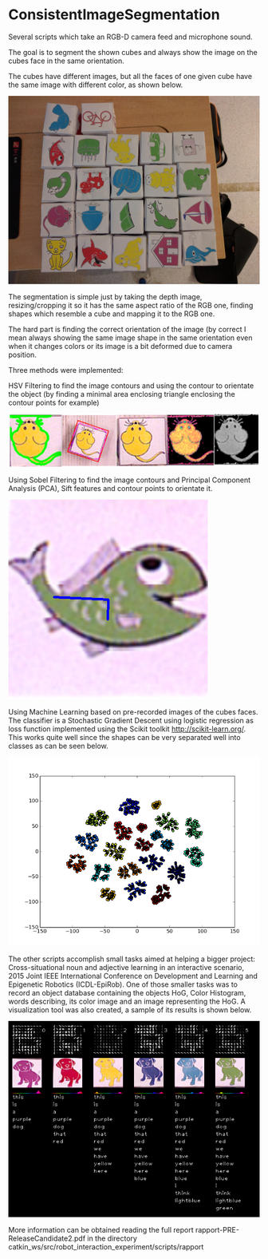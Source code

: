 # ConsistentImageSegmentation

Several scripts which take an RGB-D camera feed and microphone sound. 

The goal is to segment the shown cubes and always show the image on the cubes face in the same orientation.

The cubes have different images, but all the faces of one given cube have the same image with different color, as shown below.

![alt tag](https://github.com/tiberiusferreira/ConsistentImageSegmentation/blob/master/catkin_ws/src/robot_interaction_experiment/scripts/rapport/cubes_photo.jpeg?raw=true)

The segmentation is simple just by taking the depth image, resizing/cropping it so it has the same aspect ratio of the RGB one, finding shapes which resemble a cube and mapping it to the RGB one. 

The hard part is finding the correct orientation of the image (by correct I mean always showing the same image shape in the same orientation even when it changes colors or its image is a bit deformed due to camera position. 

Three methods were implemented:

HSV Filtering to find the image contours and using the contour to orientate the object (by finding a minimal area enclosing triangle enclosing the contour points for example)

![alt tag](https://github.com/tiberiusferreira/ConsistentImageSegmentation/blob/master/catkin_ws/src/robot_interaction_experiment/scripts/rapport/DiffTreatments.png?raw=true)

Using Sobel Filtering to find the image contours and Principal Component Analysis (PCA), Sift features and contour points to orientate it.

![alt tag](https://github.com/tiberiusferreira/ConsistentImageSegmentation/blob/master/catkin_ws/src/robot_interaction_experiment/scripts/rapport/PCA_ex.png?raw=true)


Using Machine Learning based on pre-recorded images of the cubes faces. The classifier is a Stochastic Gradient Descent using logistic regression as loss function implemented using the Scikit toolkit http://scikit-learn.org/. This works quite well since the shapes can be very separated well into classes as can be seen below.

![alt tag](https://github.com/tiberiusferreira/ConsistentImageSegmentation/blob/master/catkin_ws/src/robot_interaction_experiment/scripts/rapport/classes.png?raw=true)

The other scripts accomplish small tasks aimed at helping a bigger project: Cross-situational noun and adjective learning in an interactive scenario, 2015 Joint IEEE International Conference on Development and Learning and Epigenetic Robotics (ICDL-EpiRob). One of those smaller tasks was to record an object database containing the objects HoG, Color Histogram, words describing, its color image and an image representing the HoG. A visualization tool was also created, a sample of its results is shown below. 

![alt tag](https://github.com/tiberiusferreira/ConsistentImageSegmentation/blob/master/catkin_ws/src/robot_interaction_experiment/scripts/Data_visualization_example.png?raw=true)


More information can be obtained reading the full report rapport-PRE-ReleaseCandidate2.pdf in the directory catkin_ws/src/robot_interaction_experiment/scripts/rapport
